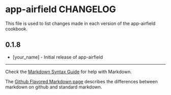 app-airfield CHANGELOG
======================

This file is used to list changes made in each version of the app-airfield cookbook.

0.1.8
-----
- [your_name] - Initial release of app-airfield

- - -
Check the [Markdown Syntax Guide](http://daringfireball.net/projects/markdown/syntax) for help with Markdown.

The [Github Flavored Markdown page](http://github.github.com/github-flavored-markdown/) describes the differences between markdown on github and standard markdown.

